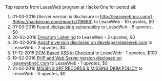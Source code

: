 Top reports from LeaseWeb program at HackerOne for period all:

1. 01-03-2016 [Server version is disclosure in http://leasewebnoc.com/](https://hackerone.com/reports/119666) to LeaseWeb - 10 upvotes, $0
2. 01-03-2016 [Found clickjacking vulnerability](https://hackerone.com/reports/119828) to LeaseWeb - 6 upvotes, $0
3. 20-02-2016 [Directory Listening](https://hackerone.com/reports/117573) to LeaseWeb - 3 upvotes, $0
4. 20-02-2016 [Apache version disclosed on developer.leaseweb.com](https://hackerone.com/reports/117593) to LeaseWeb - 2 upvotes, $0
5. 17-12-2015 [DOM Based XSS in Checkout](https://hackerone.com/reports/105688) to LeaseWeb - 1 upvotes, $100
6. 19-02-2016 [PHP and Web Server version disclosed on leasewebnoc.com](https://hackerone.com/reports/117385) to LeaseWeb - 1 upvotes, $0
7. 21-02-2016 [MISSING SPF RECORDS & MISSING DKIM POLICY](https://hackerone.com/reports/117818) to LeaseWeb - 0 upvotes, $0
